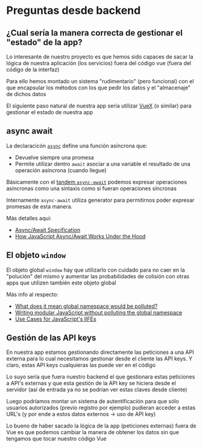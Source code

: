 # Preguntas desde backend

## ¿Cual sería la manera correcta de gestionar el "estado" de la app?

Lo interesante de nuestro proyecto es que hemos sido capaces de sacar la lógica de nuestra aplicación (los servicios) fuera del código vue (fuera del código de la interfaz)

Para ello hemos montado un sistema "rudimentario" (pero funcional) con el que encapsular los métodos con los que pedir los datos y el "almacenaje" de dichos datos

El siguiente paso natural de nuestra app sería utilizar [VueX](https://vuex.vuejs.org/) (o similar) para gestionar el estado de nuestra app

## async await

La declaracicón [`async`](https://developer.mozilla.org/es/docs/Web/JavaScript/Referencia/Sentencias/funcion_asincrona) define una función asíncrona que:
- Devuelve siempre una promesa
- Permite utilizar dentro `await` asociar a una variable el resultado de una operación asíncrona (cuando llegue)

Básicamente con el [tandem `async-await`](https://developers.google.com/web/fundamentals/primers/async-functions) podemos expresar operaciones asíncronas como una sintaxis como si fueran operaciones síncronas

Internamente `async-await` utiliza generator para permitirnos poder expresar promesas de esta manera. 

Más detalles aqui:
- [Async/Await Specification](https://tc39.github.io/ecmascript-asyncawait/)
- [How JavaScript Async/Await Works Under the Hood](https://medium.com/siliconwat/how-javascript-async-await-works-3cab4b7d21da)

## El objeto `window`

El objeto global `window` hay que utilizarlo con cuidado para no caer en la "polución" del mismo y aumentar las probabilidades de colisión con otras apps que utilizen también este objeto global

Más info al respecto:
- [What does it mean global namespace would be polluted?](https://stackoverflow.com/questions/8862665/what-does-it-mean-global-namespace-would-be-polluted)
- [Writing modular JavaScript without polluting the global namespace](https://marcofranssen.nl/writing-modular-javascript-without-polluting-the-global-namespace/)
- [Use Cases for JavaScript's IIFEs](https://mariusschulz.com/blog/use-cases-for-javascripts-iifes)

## Gestión de las API keys

En nuestra app estamos gestionando directamente las peticiones a una API externa para lo cual necesitamos gestionar desde el cliente las API keys. Y claro, estas API keys cualquieras las puede ver en el código 

Lo suyo sería que fuera nuestro backend el que gestionara estas peticiones a API's externas y que esta gestión de la API key se hiciera desde el servidor (así de entrada ya no se podrían ver estas claves desde cliente)

Luego podríamos montar un sistema de autentificación para que sólo usuarios autorizados (previo registro por ejemplo) pudieran acceder a estas URL's (y por ende a estos datos externos → uso de API key)

Lo bueno de haber sacado la lógica de la app (peticiones externas) fuera de Vue es que podemos cambiar la manera de obtener los datos sin que tengamos que tocar nuestro código Vue